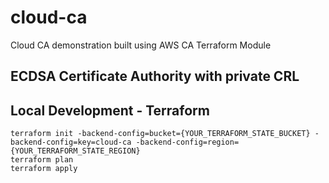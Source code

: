 # cloud-ca
Cloud CA demonstration built using AWS CA Terraform Module

## ECDSA Certificate Authority with private CRL

## Local Development - Terraform
```
terraform init -backend-config=bucket={YOUR_TERRAFORM_STATE_BUCKET} -backend-config=key=cloud-ca -backend-config=region={YOUR_TERRAFORM_STATE_REGION}
terraform plan
terraform apply
```